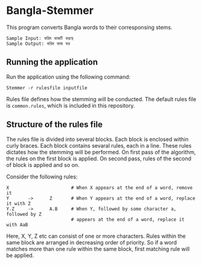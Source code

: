 Bangla-Stemmer
==============
This program converts Bangla words to their corresponsing stems.
```
Sample Input: করিম কাজটি করছে 
Sample Output: করিম কাজ কর 
```

Running the application
-----------------------
Run the application using the following command:
```
Stemmer -r rulesfile inputfile
```
Rules file defines how the stemming will be conducted. The default rules file is ``common.rules``, which is included in this repository.


Structure of the rules file
---------------------------

The rules file is divided into several blocks. Each block is enclosed within curly braces. Each block contains sevaral rules, each in a line. These rules dictates how the stemming will be performed. On first pass of the algorithm, the rules on the first block is applied. On second pass, rules of the second of block is applied and so on.

Consider the following rules:
```
X                       # When X appears at the end of a word, remove it
Y       ->      Z       # When Y appears at the end of a word, replace it with Z
Y.Z     ->      A.B     # When Y, followed by some character a, followed by Z 
                        # appears at the end of a word, replace it with AaB                        
```

Here, X, Y, Z etc can consist of one or more characters. Rules within the same block are arranged in decreasing order of priority. So if a word matches more than one rule within the same block, first matching rule will be applied.